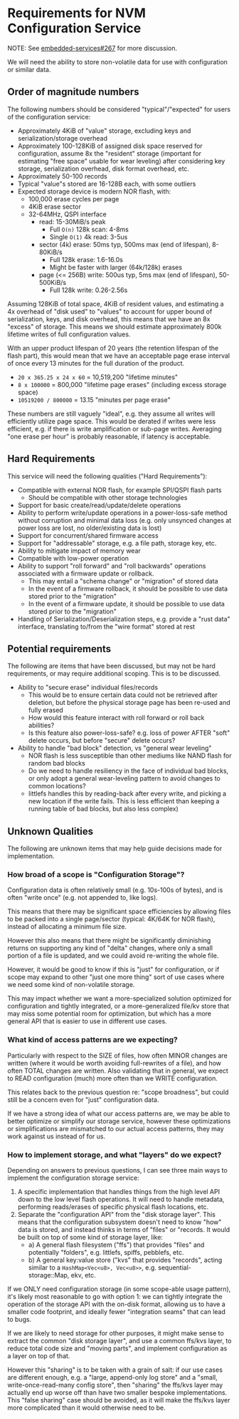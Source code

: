 # Requirements for NVM Configuration Service

NOTE: See [embedded-services#267] for more discussion.

[embedded-services#267]: https://github.com/OpenDevicePartnership/embedded-services/issues/267

We will need the ability to store non-volatile data for use with configuration or similar data.

## Order of magnitude numbers

The following numbers should be considered "typical"/"expected" for users of the configuration
service:

* Approximately 4KiB of "value" storage, excluding keys and serialization/storage overhead
* Approximately 100-128KiB of assigned disk space reserved for configuration, assume 8x the
  "resident" storage (important for estimating "free space" usable for wear leveling) after
  considering key storage, serialization overhead, disk format overhead, etc.
* Approximately 50-100 records
* Typical "value"s stored are 16-128B each, with some outliers
* Expected storage device is modern NOR flash, with:
    * 100,000 erase cycles per page
    * 4KiB erase sector
    * 32-64MHz, QSPI interface
        * read: 15-30MiB/s peak
            * Full `O(n)` 128k scan: 4-8ms
            * Single `O(1)` 4k read: 3-5us
        * sector (4k) erase: 50ms typ, 500ms max (end of lifespan), 8-80KiB/s
            * Full 128k erase: 1.6-16.0s
            * Might be faster with larger (64k/128k) erases
        * page (<= 256B) write: 500us typ, 5ms max (end of lifespan), 50-500KiB/s
            * Full 128k write: 0.26-2.56s

Assuming 128KiB of total space, 4KiB of resident values, and estimating a 4x overhead of "disk used"
to "values" to account for upper bound of serialization, keys, and disk overhead, this means that
we have an 8x "excess" of storage. This means we should estimate approximately 800k lifetime writes
of full configuration values.

With an upper product lifespan of 20 years (the retention lifespan of the flash part), this would
mean that we have an acceptable page erase interval of once every 13 minutes for the full duration
of the product.

* `20 x 365.25 x 24 x 60` = 10,519,200 "lifetime minutes"
* `8 x 100000` = 800,000 "lifetime page erases" (including excess storage space)
* `10519200 / 800000` = 13.15 "minutes per page erase"

These numbers are still vaguely "ideal", e.g. they assume all writes will efficiently utilize page
space. This would be derated if writes were less efficient, e.g. if there is write amplification
or sub-page writes. Averaging "one erase per hour" is probably reasonable, if latency is acceptable.

## Hard Requirements

This service will need the following qualities ("Hard Requirements"):

* Compatible with external NOR flash, for example SPI/QSPI flash parts
  * Should be compatible with other storage technologies
* Support for basic create/read/update/delete operations
* Ability to perform write/update operations in a power-loss-safe method without corruption
  and minimal data loss (e.g. only unsynced changes at power loss are lost, no older/existing data
  is lost)
* Support for concurrent/shared firmware access
* Support for "addressable" storage, e.g. a file path, storage key, etc.
* Ability to mitigate impact of memory wear
* Compatible with low-power operation
* Ability to support "roll forward" and "roll backwards" operations associated with a firmware
  update or rollback.
    * This may entail a "schema change" or "migration" of stored data
    * In the event of a firmware rollback, it should be possible to use data stored prior to the
      "migration"
    * In the event of a firmware update, it should be possible to use data stored prior to the
      "migration"
* Handling of Serialization/Deserialization steps, e.g. provide a "rust data" interface, translating
  to/from the "wire format" stored at rest

## Potential requirements

The following are items that have been discussed, but may not be hard requirements, or may require
additional scoping. This is to be discussed.

* Ability to "secure erase" individual files/records
    * This would be to ensure certain data could not be retrieved after deletion,
      but before the physical storage page has been re-used and fully erased
    * How would this feature interact with roll forward or roll back abilities?
    * Is this feature also power-loss-safe? e.g. loss of power AFTER "soft"
      delete occurs, but before "secure" delete occurs?
* Ability to handle "bad block" detection, vs "general wear leveling"
    * NOR flash is less susceptible than other mediums like NAND flash for random bad blocks
    * Do we need to handle resiliency in the face of individual bad blocks, or only adopt a
      general wear-leveling pattern to avoid changes to common locations?
    * littlefs handles this by reading-back after every write, and picking a new location if
      the write fails. This is less efficient than keeping a running table of bad blocks,
      but also less complex)

## Unknown Qualities

The following are unknown items that may help guide decisions made for implementation.

### How broad of a scope is "Configuration Storage"?

Configuration data is often relatively small (e.g. 10s-100s of bytes), and is often "write once"
(e.g. not appended to, like logs).

This means that there may be significant space efficiencies by allowing files to be packed into a
single page/sector (typical: 4K/64K for NOR flash), instead of allocating a minimum file size.

However this also means that there might be significantly diminishing returns on supporting any kind
of "delta" changes, where only a small portion of a file is updated, and we could avoid re-writing
the whole file.

However, it would be good to know if this is "just" for configuration, or if scope may expand to
other "just one more thing" sort of use cases where we need some kind of non-volatile storage.

This may impact whether we want a more-specialized solution optimized for configuration and tightly
integrated, or a more-generalized file/kv store that may miss some potential room for optimization,
but which has a more general API that is easier to use in different use cases.

### What kind of access patterns are we expecting?

Particularly with respect to the SIZE of files, how often MINOR changes are written (where it would
be worth avoiding full-rewrites of a file), and how often TOTAL changes are written. Also validating
that in general, we expect to READ configuration (much) more often than we WRITE configuration.

This relates back to the previous question re: "scope broadness", but could still be a concern even
for "just" configuration data.

If we have a strong idea of what our access patterns are, we may be able to better optimize or
simplify our storage service, however these optimizations or simplifications are mismatched to our
actual access patterns, they may work against us instead of for us.

### How to implement storage, and what "layers" do we expect?

Depending on answers to previous questions, I can see three main ways to implement the configuration
storage service:

1. A specific implementation that handles things from the high level API down to the low level flash
   operations. It will need to handle metadata, performing reads/erases of specific physical flash
   locations, etc.
2. Separate the "configuration API" from the "disk storage layer". This means that the configuration
   subsystem doesn't need to know "how" data is stored, and instead thinks in terms of "files" or
   "records. It would be built on top of some kind of storage layer, like:
    * a) A general flash filesystem ("ffs") that provides "files" and potentially "folders", e.g.
      littlefs, spiffs, pebblefs, etc.
    * b) A general key:value store ("kvs" that provides "records", acting similar to a
      `HashMap<Vec<u8>, Vec<u8>>`, e.g. sequential-storage::Map, ekv, etc.

If we ONLY need configuration storage (in some scope-able usage pattern), it's likely most
reasonable to go with option 1: we can tightly integrate the operation of the storage API with the
on-disk format, allowing us to have a smaller code footprint, and ideally fewer "integration seams"
that can lead to bugs.

If we are likely to need storage for other purposes, it might make sense to extract the common "disk
storage layer", and use a common ffs/kvs layer, to reduce total code size and "moving parts", and
implement configuration as a layer on top of that.

However this "sharing" is to be taken with a grain of salt: if our use cases are different enough,
e.g. a "large, append-only log store" and a "small, write-once-read-many config store", then
"sharing" the ffs/kvs layer may actually end up worse off than have two smaller bespoke
implementations. This "false sharing" case should be avoided, as it will make the ffs/kvs layer more
complicated than it would otherwise need to be.
